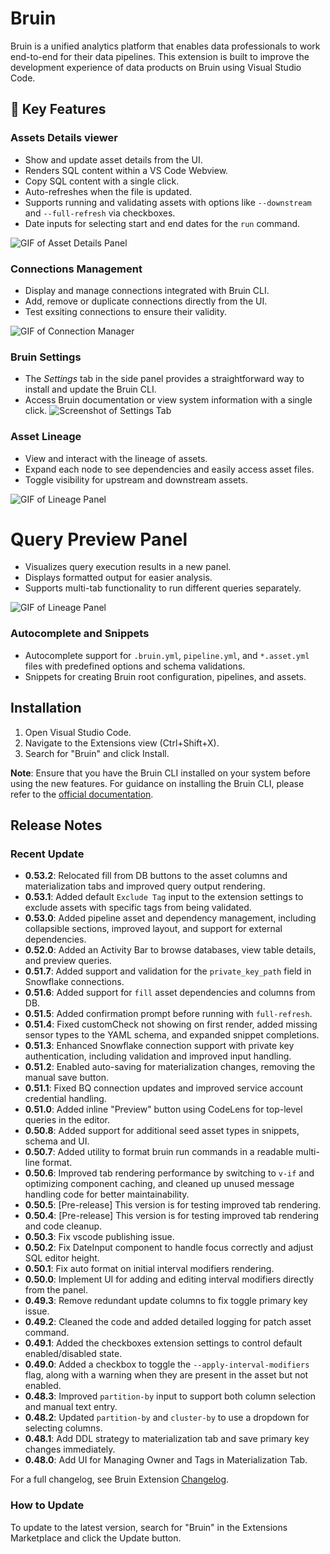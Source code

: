 # Bruin

Bruin is a unified analytics platform that enables data professionals to work end-to-end for their data pipelines. This extension is built to improve the development experience of data products on Bruin using Visual Studio Code.

## 🚀 Key Features

### Assets Details viewer
- Show and update asset details from the UI.
- Renders SQL content within a VS Code Webview.
- Copy SQL content with a single click.
- Auto-refreshes when the file is updated.
- Supports running and validating assets with options like `--downstream` and `--full-refresh` via checkboxes.
- Date inputs for selecting start and end dates for the `run` command.


![GIF of Asset Details Panel](https://github.com/bruin-data/bruin-vscode/blob/main/screenshots/asset-details-tab-new.gif?raw=true)

### Connections Management
- Display and manage connections integrated with Bruin CLI.
- Add, remove or duplicate connections directly from the UI.
- Test exsiting connections to ensure their validity.

![GIF of Connection Manager](https://github.com/bruin-data/bruin-vscode/blob/main/screenshots/manage-connections.gif?raw=true)

### Bruin Settings
- The *Settings* tab in the side panel provides a straightforward way to install and update the Bruin CLI.
- Access Bruin documentation or view system information with a single click.
![Screenshot of Settings Tab](https://github.com/bruin-data/bruin-vscode/blob/main/screenshots/bruin-settings.png?raw=true)

### Asset Lineage
- View and interact with the lineage of assets.
- Expand each node to see dependencies and easily access asset files.
- Toggle visibility for upstream and downstream assets.

![GIF of Lineage Panel](https://github.com/bruin-data/bruin-vscode/blob/main/screenshots/lineage-panel-with-options.gif?raw=true)

# Query Preview Panel
- Visualizes query execution results in a new panel.
- Displays formatted output for easier analysis.
- Supports multi-tab functionality to run different queries separately.

![GIF of Lineage Panel](https://github.com/bruin-data/bruin-vscode/blob/main/screenshots/query-preview-options.gif?raw=true)

### Autocomplete and Snippets
- Autocomplete support for `.bruin.yml`, `pipeline.yml`, and `*.asset.yml` files with predefined options and schema validations.
- Snippets for creating Bruin root configuration, pipelines, and assets.

## Installation

1. Open Visual Studio Code.
2. Navigate to the Extensions view (Ctrl+Shift+X).
3. Search for "Bruin" and click Install.

**Note**: Ensure that you have the Bruin CLI installed on your system before using the new features. For guidance on installing the Bruin CLI, please refer to the [official documentation](https://github.com/bruin-data/bruin).

## Release Notes
### Recent Update
- **0.53.2**: Relocated fill from DB buttons to the asset columns and materialization tabs and improved query output rendering.
- **0.53.1**: Added default `Exclude Tag` input to the extension settings to exclude assets with specific tags from being validated.
- **0.53.0**: Added pipeline asset and dependency management, including collapsible sections, improved layout, and support for external dependencies.
- **0.52.0**: Added an Activity Bar to browse databases, view table details, and preview queries.
- **0.51.7**: Added support and validation for the `private_key_path` field in Snowflake connections.
- **0.51.6**: Added support for `fill` asset dependencies and columns from DB.
- **0.51.5**: Added confirmation prompt before running with `full-refresh`.
- **0.51.4**: Fixed customCheck not showing on first render, added missing sensor types to the YAML schema, and expanded snippet completions.
- **0.51.3**: Enhanced Snowflake connection support with private key authentication, including validation and improved input handling.
- **0.51.2**: Enabled auto-saving for materialization changes, removing the manual save button.
- **0.51.1**: Fixed BQ connection updates and improved service account credential handling.
- **0.51.0**: Added inline "Preview" button using CodeLens for top-level queries in the editor.
- **0.50.8**: Added support for additional seed asset types in snippets, schema and UI.
- **0.50.7**: Added utility to format bruin run commands in a readable multi-line format.
- **0.50.6**: Improved tab rendering performance by switching to `v-if` and optimizing component caching, and cleaned up unused message handling code for better maintainability.
- **0.50.5**: [Pre-release] This version is for testing improved tab rendering.
- **0.50.4**: [Pre-release] This version is for testing improved tab rendering and code cleanup.
- **0.50.3**: Fix vscode publishing issue.
- **0.50.2**: Fix DateInput component to handle focus correctly and adjust SQL editor height.
- **0.50.1**: Fix auto format on initial interval modifiers rendering.
- **0.50.0**: Implement UI for adding and editing interval modifiers directly from the panel.
- **0.49.3**: Remove redundant update columns to fix toggle primary key issue.
- **0.49.2**: Cleaned the code and added detailed logging for patch asset command.
- **0.49.1**: Added the checkboxes extension settings  to control default enabled/disabled state.
- **0.49.0**: Added a checkbox to toggle the `--apply-interval-modifiers` flag, along with a warning when they are present in the asset but not enabled.
- **0.48.3**: Improved `partition-by` input to support both column selection and manual text entry.
- **0.48.2**: Updated `partition-by` and `cluster-by` to use a dropdown for selecting columns.
- **0.48.1**: Add DDL strategy to materialization tab and save primary key changes immediately.
- **0.48.0**: Add UI for Managing Owner and Tags in Materialization Tab.

For a full changelog, see Bruin Extension [Changelog](https://marketplace.visualstudio.com/items/bruin.bruin/changelog).

### How to Update

To update to the latest version, search for "Bruin" in the Extensions Marketplace and click the Update button.
